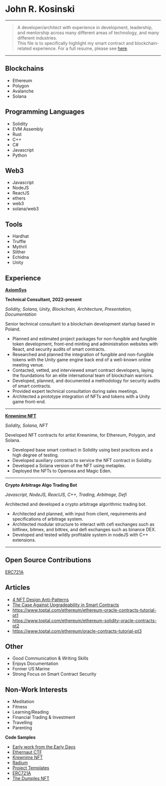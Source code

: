 John R. Kosinski
============

----

>  A developer/architect with experience in development, leadership, and mentorship across many different areas of technology, and many different industries. \
>  This file is to specifically highlight my smart contract and blockchain-related experience. For a full resume, please see [here](John-R-Kosinski.pdf).

----

Blockchains
----------
* Ethereum 
* Polygon 
* Avalanche 
* Solana 

Programming Languages
----------
* Solidity 
* EVM Assembly
* Rust 
* C++ 
* C# 
* Javascript
* Python

Web3
----------
* Javascript 
* NodeJS
* ReactJS
* ethers
* web3
* solana/web3

Tools
----------
* Hardhat 
* Truffle 
* Mythril
* Slither
* Echidna 
* Unity

Experience
----------

**[AxiomSys](https://www.axiomsys.com/)**

**Technical Consultant, 2022-present**

_Solidity, Solana, Unity, Blockchain, Architecture, Presentation, Documentation_

Senior technical consultant to a blockchain development startup based in Poland. 

* Planned and estimated project packages for non-fungible and fungible token development, front-end minting and administration websites with React, and security audits of smart contracts.
* Researched and planned the integration of fungible and non-fungible tokens with the Unity game engine back end of a well-known online meeting venue.
* Contacted, vetted, and interviewed smart contract developers, laying the foundations for an elite international team of blockchain warriors.
* Developed, planned, and documented a methodology for security audits of smart contracts.
* Provided expert technical consultation during sales meetings. 
* Architected a prototype integration of NFTs and tokens with a Unity game front-end.
----

**[Krewnime NFT](https://opensea.io/collection/krewnime)**

_Solidity, Solana, NFT_

Developed NFT contracts for artist Krewnime, for Ethereum, Polygon, and Solana. 

* Developed base smart contract in Solidity using best practices and a high degree of testing. 
* Developed auxiliary contracts to service the NFT contract in Solidity. 
* Developed a Solana version of the NFT using metaplex. 
* Deployed the NFTs to Opensea and Magic Eden. 
----------

**Crypto Arbitrage Algo Trading Bot**

_Javascript, NodeJS, ReactJS, C++, Trading, Arbitrage, Defi_

Architected and developed a crypto arbitrage algorithmic trading bot. 

* Architected and planned, with input from client, requirements and specifications of arbitrage system.
* Architected modular structure to interact with cefi exchanges such as bitfinex, bitmex, and bittrex, and defi exchanges such as binance DEX.
* Developed and tested wildly profitable system in nodeJS with C++ extensions. 
----------

Open Source Contributions
----------------------------------------
[ERC721A](https://github.com/chiru-labs/ERC721A/pull/407) 


Articles
----------
* [4 NFT Design Anti-Patterns](https://hackernoon.com/4-common-nft-contract-design-anti-patterns)
* [The Case Against Upgradeability in Smart Contracts](https://hackernoon.com/the-case-against-upgradeable-smart-contracts) 
* https://www.toptal.com/ethereum/ethereum-oracle-contracts-tutorial-pt1  
* https://www.toptal.com/ethereum/ethereum-solidity-oracle-contracts-pt2  
* https://www.toptal.com/ethereum/oracle-contracts-tutorial-pt3 


Other
----------
* Good Communication & Writing Skills 
* Enjoys Documentation 
* Former US Marine 
* Strong Focus on Smart Contract Security


Non-Work Interests 
----------
* Meditation 
* Fitness
* Learning/Reading
* Financial Trading & Investment 
* Travelling 
* Parenting


**Code Samples**
- [Early work from the Early Days](https://github.com/jrkosinski/crypto-champ) 
- [Ethernaut CTF](https://github.com/jrkosinski/Ethernaut)
- [Krewnime NFT](https://github.com/jrkosinski/Krewnime-NFT) 
- [Radium](https://github.com/jrkosinski/Radium) 
- [Project Templates](https://github.com/jrkosinski/bc-templates) 
- [ERC721A](https://github.com/jrkosinski/ERC721A) 
- [The Dumples NFT](https://github.com/jrkosinski/TheDumples-NFT)
